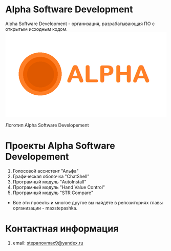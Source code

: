 # Alpha Software Development
Alpha Software Development - организация, разрабатывающая ПО с открытым исходным кодом.
![screenshot](https://github.com/Alpha-Software-Dev/.github/blob/d8f762ee93e4a565da21c571b37474a2a11b5569/Alpha_software_development_logo.png)

Логотип Alpha Software Developement
# Проекты Alpha Software Developement
1) Голосовой ассистент "Альфа"
2) Графическая оболочка "ChatShell"
3) Програмный модуль "AutoInstall"
4) Програмный модуль "Hand Value Control"
5) Програмный модуль "STR Compare"
* Все эти проекты и многое другое вы найдёте в репозиториях главы организации - maxstepashka.
# Контактная информация
1) email: stepanovmax9@yandex.ru
<!---
maxstepashka/maxstepashka is a ✨ special ✨ repository because its `README.md` (this file) appears on your GitHub profile.
You can click the Preview link to take a look at your changes.
--->
